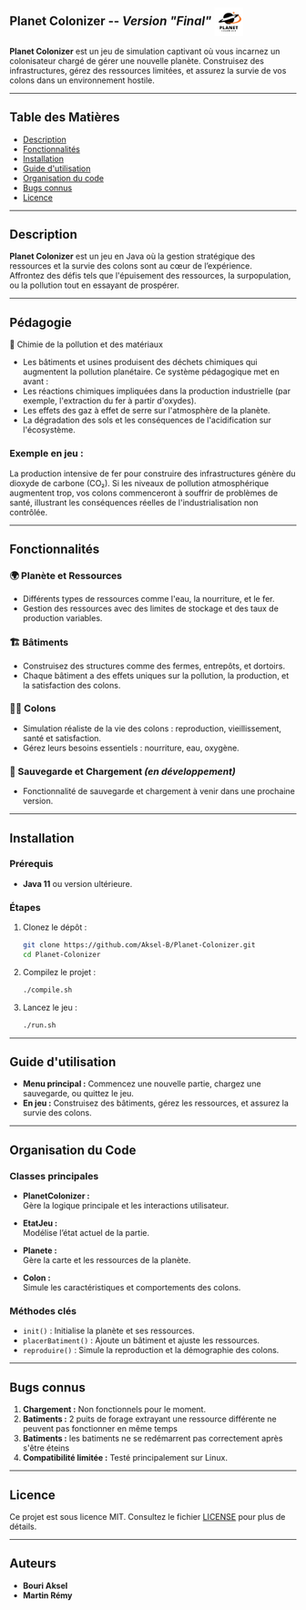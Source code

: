 ## **Planet Colonizer** -- _Version "Final"_ <img src="ressources/Planet.webp" alt="PlanetColonizer" width="50" height="50" align="center">

**Planet Colonizer** est un jeu de simulation captivant où vous incarnez un colonisateur chargé de gérer une nouvelle planète. Construisez des infrastructures, gérez des ressources limitées, et assurez la survie de vos colons dans un environnement hostile.

---

## **Table des Matières**

-   [Description](#description)
-   [Fonctionnalités](#fonctionnalités)
-   [Installation](#installation)
-   [Guide d'utilisation](#guide-dutilisation)
-   [Organisation du code](#organisation-du-code)
-   [Bugs connus](#bugs-connus)
-   [Licence](#licence)

---

## **Description**

**Planet Colonizer** est un jeu en Java où la gestion stratégique des ressources et la survie des colons sont au cœur de l’expérience.  
Affrontez des défis tels que l'épuisement des ressources, la surpopulation, ou la pollution tout en essayant de prospérer.

---

## **Pédagogie**

🧪 Chimie de la pollution et des matériaux

-   Les bâtiments et usines produisent des déchets chimiques qui augmentent la pollution planétaire. Ce système pédagogique met en avant :
-   Les réactions chimiques impliquées dans la production industrielle (par exemple, l'extraction du fer à partir d'oxydes).
-   Les effets des gaz à effet de serre sur l'atmosphère de la planète.
-   La dégradation des sols et les conséquences de l'acidification sur l'écosystème.

### Exemple en jeu :

La production intensive de fer pour construire des infrastructures génère du dioxyde de carbone (CO₂). Si les niveaux de pollution atmosphérique augmentent trop, vos colons commenceront à souffrir de problèmes de santé, illustrant les conséquences réelles de l'industrialisation non contrôlée.

---

## **Fonctionnalités**

### 🌍 Planète et Ressources

-   Différents types de ressources comme l'eau, la nourriture, et le fer.
-   Gestion des ressources avec des limites de stockage et des taux de production variables.

### 🏗️ Bâtiments

-   Construisez des structures comme des fermes, entrepôts, et dortoirs.
-   Chaque bâtiment a des effets uniques sur la pollution, la production, et la satisfaction des colons.

### 👩‍🚀 Colons

-   Simulation réaliste de la vie des colons : reproduction, vieillissement, santé et satisfaction.
-   Gérez leurs besoins essentiels : nourriture, eau, oxygène.

### 💾 Sauvegarde et Chargement _(en développement)_

-   Fonctionnalité de sauvegarde et chargement à venir dans une prochaine version.

---

## **Installation**

### **Prérequis**

-   **Java 11** ou version ultérieure.

### **Étapes**

1. Clonez le dépôt :
    ```bash
    git clone https://github.com/Aksel-B/Planet-Colonizer.git
    cd Planet-Colonizer
    ```
2. Compilez le projet :
    ```bash
    ./compile.sh
    ```
3. Lancez le jeu :
    ```bash
    ./run.sh
    ```

---

## **Guide d'utilisation**

-   **Menu principal :** Commencez une nouvelle partie, chargez une sauvegarde, ou quittez le jeu.
-   **En jeu :** Construisez des bâtiments, gérez les ressources, et assurez la survie des colons.

---

## **Organisation du Code**

### **Classes principales**

-   **PlanetColonizer :**  
    Gère la logique principale et les interactions utilisateur.

-   **EtatJeu :**  
    Modélise l’état actuel de la partie.

-   **Planete :**  
    Gère la carte et les ressources de la planète.

-   **Colon :**  
    Simule les caractéristiques et comportements des colons.

### **Méthodes clés**

-   `init()` : Initialise la planète et ses ressources.
-   `placerBatiment()` : Ajoute un bâtiment et ajuste les ressources.
-   `reproduire()` : Simule la reproduction et la démographie des colons.

---

## **Bugs connus**

1. **Chargement :** Non fonctionnels pour le moment.
2. **Batiments :** 2 puits de forage extrayant une ressource différente ne peuvent pas fonctionner en même temps
3. **Batiments :** les batiments ne se redémarrent pas correctement après s'être éteins
4. **Compatibilité limitée :** Testé principalement sur Linux.

---

## **Licence**

Ce projet est sous licence MIT. Consultez le fichier [LICENSE](./LICENSE) pour plus de détails.

---

## **Auteurs**

-   **Bouri Aksel**
-   **Martin Rémy**
